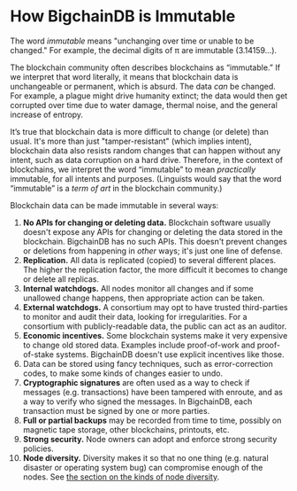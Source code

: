 <!---
Copyright BigchainDB GmbH and BigchainDB contributors
SPDX-License-Identifier: (Apache-2.0 AND CC-BY-4.0)
Code is Apache-2.0 and docs are CC-BY-4.0
--->

# How BigchainDB is Immutable

The word _immutable_ means "unchanging over time or unable to be changed." For example, the decimal digits of π are immutable (3.14159…).

The blockchain community often describes blockchains as “immutable.” If we interpret that word literally, it means that blockchain data is unchangeable or permanent, which is absurd. The data _can_ be changed. For example, a plague might drive humanity extinct; the data would then get corrupted over time due to water damage, thermal noise, and the general increase of entropy.

It’s true that blockchain data is more difficult to change (or delete) than usual. It's more than just "tamper-resistant" (which implies intent), blockchain data also resists random changes that can happen without any intent, such as data corruption on a hard drive. Therefore, in the context of blockchains, we interpret the word “immutable” to mean *practically* immutable, for all intents and purposes. (Linguists would say that the word “immutable” is a _term of art_ in the blockchain community.)

Blockchain data can be made immutable in several ways:

1. **No APIs for changing or deleting data.** Blockchain software usually doesn't expose any APIs for changing or deleting the data stored in the blockchain. BigchainDB has no such APIs. This doesn't prevent changes or deletions from happening in _other_ ways; it's just one line of defense.
1. **Replication.** All data is replicated (copied) to several different places. The higher the replication factor, the more difficult it becomes to change or delete all replicas.
1. **Internal watchdogs.** All nodes monitor all changes and if some unallowed change happens, then appropriate action can be taken.
1. **External watchdogs.** A consortium may opt to have trusted third-parties to monitor and audit their data, looking for irregularities. For a consortium with publicly-readable data, the public can act as an auditor.
1. **Economic incentives.** Some blockchain systems make it very expensive to change old stored data. Examples include proof-of-work and proof-of-stake systems. BigchainDB doesn't use explicit incentives like those.
1. Data can be stored using fancy techniques, such as error-correction codes, to make some kinds of changes easier to undo.
1. **Cryptographic signatures** are often used as a way to check if messages (e.g. transactions) have been tampered with enroute, and as a way to verify who signed the messages. In BigchainDB, each transaction must be signed by one or more parties.
1. **Full or partial backups** may be recorded from time to time, possibly on magnetic tape storage, other blockchains, printouts, etc.
1. **Strong security.** Node owners can adopt and enforce strong security policies.
1. **Node diversity.** Diversity makes it so that no one thing (e.g. natural disaster or operating system bug) can compromise enough of the nodes. See [the section on the kinds of node diversity](diversity.html).
